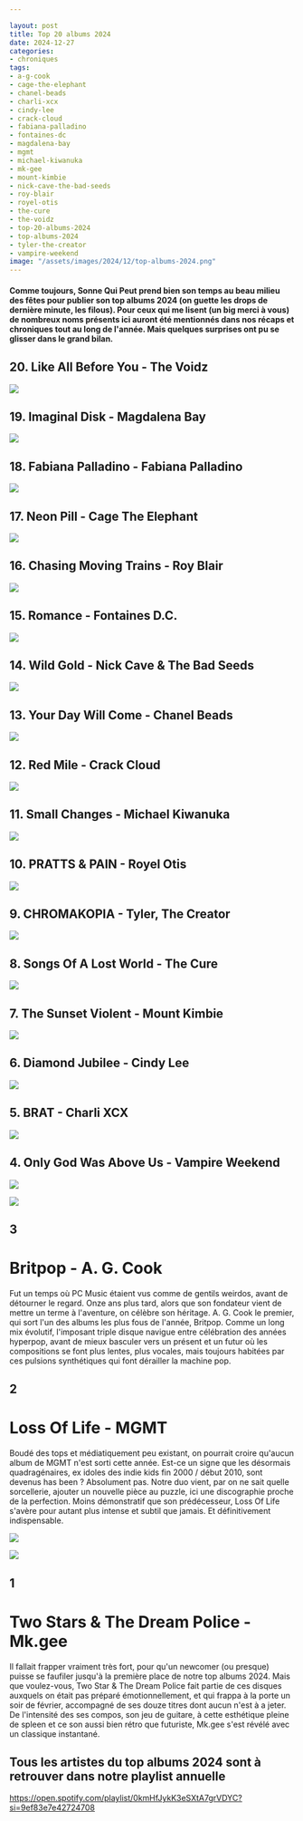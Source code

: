 ```yaml
---

layout: post
title: Top 20 albums 2024
date: 2024-12-27
categories:
- chroniques
tags:
- a-g-cook
- cage-the-elephant
- chanel-beads
- charli-xcx
- cindy-lee
- crack-cloud
- fabiana-palladino
- fontaines-dc
- magdalena-bay
- mgmt
- michael-kiwanuka
- mk-gee
- mount-kimbie
- nick-cave-the-bad-seeds
- roy-blair
- royel-otis
- the-cure
- the-voidz
- top-20-albums-2024
- top-albums-2024
- tyler-the-creator
- vampire-weekend
image: "/assets/images/2024/12/top-albums-2024.png"
---
```


#### Comme toujours, Sonne Qui Peut prend bien son temps au beau milieu des fêtes pour publier son top albums 2024 (on guette les drops de dernière minute, les filous). Pour ceux qui me lisent (un big merci à vous) de nombreux noms présents ici auront été mentionnés dans nos récaps et chroniques tout au long de l'année. Mais quelques surprises ont pu se glisser dans le grand bilan.

<!--more-->

## 20\. Like All Before You - The Voidz

![](images/1200x1200bb-1.jpg)

## 19\. Imaginal Disk - Magdalena Bay

![](images/1200x1200bb-2.jpg)

## 18\. Fabiana Palladino - Fabiana Palladino

![](images/1200x1200bf-60-7.jpg)

## 17\. Neon Pill - Cage The Elephant

![](images/1200x1200bb-3.jpg)

## 16\. Chasing Moving Trains - Roy Blair

![](images/1200x1200bf-60-12.jpg)

## 15\. Romance - Fontaines D.C.

![](images/1200x1200bf-60-10.jpg)

## 14\. Wild Gold - Nick Cave & The Bad Seeds

![](images/1200x1200bf-60-11.jpg)

## 13\. Your Day Will Come - Chanel Beads

![](images/chanel20beads-20your20day20will20come-1.webp)

## 12\. Red Mile - Crack Cloud

![](images/1200x1200bf-60-13.jpg)

## 11\. Small Changes - Michael Kiwanuka

![](images/1200x1200bf-60-14.jpg)

## 10\. PRATTS & PAIN - Royel Otis

![](images/1200x1200bf-60-5.jpg)

## 9\. CHROMAKOPIA - Tyler, The Creator

![](images/1200x1200bf-60-15.jpg)

## 8\. Songs Of A Lost World - The Cure

![](images/1200x1200bf-60-16.jpg)

## 7\. The Sunset Violent - Mount Kimbie

![](images/1200x1200bb-4.jpg)

## 6\. Diamond Jubilee - Cindy Lee

![](images/0037535955_10.jpg)

## 5\. BRAT - Charli XCX

![](images/charli_xcx_-_brat_album_cover.png)

## 4\. Only God Was Above Us - Vampire Weekend

![](images/1200x1200bb-5-1.jpg)

![](images/1200x1200bb-6.jpg)

## 3

# Britpop - A. G. Cook

Fut un temps où PC Music étaient vus comme de gentils weirdos, avant de détourner le regard. Onze ans plus tard, alors que son fondateur vient de mettre un terme à l'aventure, on célèbre son héritage. A. G. Cook le premier, qui sort l'un des albums les plus fous de l'année, Britpop. Comme un long mix évolutif, l'imposant triple disque navigue entre célébration des années hyperpop, avant de mieux basculer vers un présent et un futur où les compositions se font plus lentes, plus vocales, mais toujours habitées par ces pulsions synthétiques qui font dérailler la machine pop.

## 2

# Loss Of Life - MGMT

Boudé des tops et médiatiquement peu existant, on pourrait croire qu'aucun album de MGMT n'est sorti cette année. Est-ce un signe que les désormais quadragénaires, ex idoles des indie kids fin 2000 / début 2010, sont devenus has been ? Absolument pas. Notre duo vient, par on ne sait quelle sorcellerie, ajouter un nouvelle pièce au puzzle, ici une discographie proche de la perfection. Moins démonstratif que son prédécesseur, Loss Of Life s'avère pour autant plus intense et subtil que jamais. Et définitivement indispensable.

![](images/1200x1200bb-7.jpg)

![](images/1200x1200bf-60-4.jpg)

## **1**

# Two Stars & The Dream Police - Mk.gee

Il fallait frapper vraiment très fort, pour qu'un newcomer (ou presque) puisse se faufiler jusqu'à la première place de notre top albums 2024. Mais que voulez-vous, Two Star & The Dream Police fait partie de ces disques auxquels on était pas préparé émotionnellement, et qui frappa à la porte un soir de février, accompagné de ses douze titres dont aucun n'est à a jeter. De l'intensité des ses compos, son jeu de guitare, à cette esthétique pleine de spleen et ce son aussi bien rétro que futuriste, Mk.gee s'est révélé avec un classique instantané.

## Tous les artistes du top albums 2024 sont à retrouver dans notre playlist annuelle

https://open.spotify.com/playlist/0kmHfJykK3eSXtA7grVDYC?si=9ef83e7e42724708
